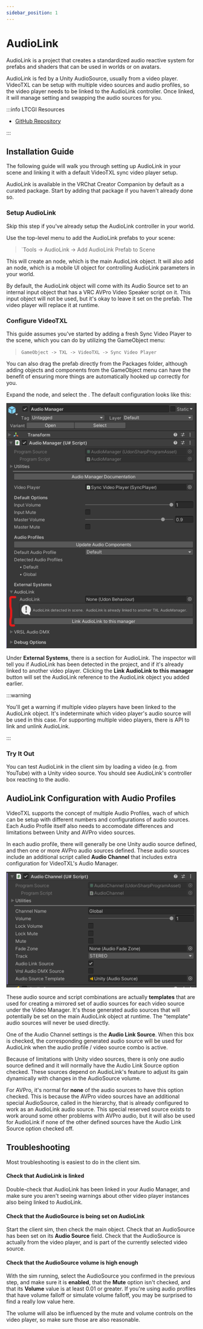 ```yaml
---
sidebar_position: 1
---
```


# AudioLink

AudioLink is a project that creates a standardized audio reactive system for prefabs and shaders
that can be used in worlds or on avatars.

AudioLink is fed by a Unity AudioSource, usually from a video player.  VideoTXL can be setup with
multiple video sources and audio profiles, so the video player needs to be linked to the AudioLink
controller.  Once linked, it will manage setting and swapping the audio sources for you.

:::info LTCGI Resources

* [GitHub Repository](https://github.com/llealloo/vrc-udon-audio-link)

:::

## Installation Guide

The following guide will walk you through setting up AudioLink in your scene and linking it with a
default VideoTXL sync video player setup.

AudioLink is available in the VRChat Creator Companion by default as a curated package.  Start by
adding that package if you haven't already done so.

### Setup AudioLink

Skip this step if you've already setup the AudioLink controller in your world.

Use the top-level menu to add the AudioLink prefabs to your scene:

> `Tools -> AudioLink -> Add AudioLink Prefab to Scene

This will create an <GameObject type="prefab" name="AudioLink" /> node, which is the main AudioLink object.
It will also add an <GameObject type="prefab" name="AudioLinkController" /> node, which is a mobile UI object
for controlling AudioLink parameters in your world.

By default, the AudioLink object will come with its Audio Source set to an internal input object that has a
VRC AVPro Video Speaker script on it.  This input object will not be used, but it's okay to leave it set
on the prefab.  The video player will replace it at runtime.

### Configure VideoTXL

This guide assumes you've started by adding a fresh Sync Video Player to the scene, which you can do by utilizing
the GameObject menu:

> `GameObject -> TXL -> VideoTXL -> Sync Video Player`

You can also drag the prefab directly from the Packages folder, although adding objects and components from the GameObject
menu can have the benefit of ensuring more things are automatically hooked up correctly for you.

Expand the <GameObject type="variant" name="Sync Video Player" /> node, and select the <GameObject type="prefab" name="Audio Manager" />.  The 
default configuration looks like this:

![Audio Manager](/img/unity/video/third-party-audiolink-audioman.png)

Under **External Systems**, there is a section for AudioLink.  The inspector will tell you if AudioLink has been detected
in the project, and if it's already linked to another video player.  Clicking the **Link AudioLink to this manager** button
will set the AudioLink reference to the AudioLink object you added earlier.

:::warning

You'll get a warning if multiple video players have been linked to the AudioLink object.  It's indeterminate which video player's
audio source will be used in this case.  For supporting multiple video players, there is API to link and unlink AudioLink.

:::

### Try It Out

You can test AudioLink in the client sim by loading a video (e.g. from YouTube) with a Unity video source.  You should see
AudioLink's controller box reacting to the audio.

## AudioLink Configuration with Audio Profiles

VideoTXL supports the concept of multiple Audio Profiles, wach of which can be setup with different numbers and configurations
of audio sources.  Each Audio Profile itself also needs to accomodate differences and limitations between Unity and AVPro
video sources.

In each audio profile, there will generally be one Unity audio source defined, and then one or more AVPro audio sources defined.
These audio sources include an additional script called **Audio Channel** that includes extra configuration for VideoTXL's
Audio Manager.

![Audio Channel Inspector](/img/unity/video/third-party-audiolink-audiochannel.png)

These audio source and script combinations are actually **templates** that are used for creating a mirrored set of audio sources
for each video source under the Video Manager. It's those generated audio sources that will potentially be set on the main
AudioLink object at runtime.  The "template" audio sources will never be used directly.

One of the Audio Channel settings is the **Audio Link Source**.  When this box is checked, the corresponding generated audio
source will be used for AudioLink when the audio profile / video source combo is active.

Because of limitations with Unity video sources, there is only one audio source defined and it will normally have the Audio Link
Source option checked.  These sources depend on AudioLink's feature to adjust its gain dynamically with changes in the AudioSource
volume.

For AVPro, it's normal for **none** of the audio sources to have this option checked.  This is because the AVPro video sources
have an additional special AudioSource, called <GameObject name="ReservedAudioSource" /> in the hierarchy, that is already
configured to work as an AudioLink audio source.  This special reserved source exists to work around some other problems with
AVPro audio, but it will also be used for AudioLink if none of the other defined sources have the Audio Link Source option
checked off.

## Troubleshooting

Most troubleshooting is easiest to do in the client sim.

#### Check that AudioLink is linked

Double-check that AudioLink has been linked in your Audio Manager, and make sure you aren't seeing warnings about other video
player instances also being linked to AudioLink.

#### Check that the AudioSource is being set on AudioLink

Start the client sim, then check the main <GameObject type="prefab" name="AudioLink" /> object.  Check that an AudioSource has
been set on its **Audio Source** field.  Check that the AudioSource is actually from the video player, and is part of the
currently selected video source.

#### Check that the AudioSource volume is high enough

With the sim running, select the AudioSource you confirmed in the previous step, and make sure it is **enabled**, that the
**Mute** option isn't checked, and that its **Volume** value is at least 0.01 or greater.  If you're using audio profiles that
have volume falloff or simulate volume falloff, you may be surprised to find a really low value here.

The volume will also be influenced by the mute and volume controls on the video player, so make sure those are also reasonable.